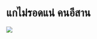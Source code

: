 # แกไม่รอดแน่ คนอีสาน
![](https://c.tenor.com/NJB1hKMTGXQAAAAM/%E0%B9%81%E0%B8%81%E0%B9%84%E0%B8%A1%E0%B9%88%E0%B8%A3%E0%B8%AD%E0%B8%94%E0%B9%81%E0%B8%99%E0%B9%88%E0%B8%84%E0%B8%99%E0%B8%AD%E0%B8%B5%E0%B8%AA%E0%B8%B2%E0%B8%99-%E0%B8%8A%E0%B8%B4%E0%B8%87%E0%B8%A3%E0%B9%89%E0%B8%AD%E0%B8%A2%E0%B8%8A%E0%B8%B4%E0%B8%87%E0%B8%A5%E0%B9%89%E0%B8%B2%E0%B8%99.gif)
